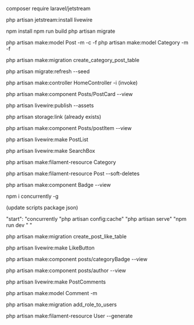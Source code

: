 
composer require laravel/jetstream

php artisan jetstream:install livewire

npm install
npm run build
php artisan migrate

php artisan make:model Post -m -c -f
php artisan make:model Category -m -f

php artisan make:migration create_category_post_table

php artisan migrate:refresh --seed


php artisan make:controller HomeController -i (invoke)

php artisan make:component Posts/PostCard --view

php artisan livewire:publish --assets

php artisan storage:link (already exists)

php artisan make:component Posts/postItem --view

php artisan livewire:make PostList

php artisan livewire:make SearchBox

php artisan make:filament-resource Category

php artisan make:filament-resource Post --soft-deletes

php artisan make:component Badge --view 


npm i concurrently -g

(update scripts package json)

"start": "concurrently  \"php artisan config:cache\" \"php artisan serve\" \"npm run dev \"  "


php artisan make:migration create_post_like_table

php artisan livewire:make LikeButton

php artisan make:component posts/categoryBadge --view

php artisan make:component posts/author --view

php artisan livewire:make PostComments

php artisan make:model Comment -m 

php artisan make:migration add_role_to_users

php artisan make:filament-resource User --generate

